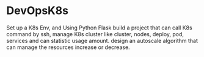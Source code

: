 # DevOpsK8s
Set up a K8s Env, and Using Python Flask build a project that can call K8s command by ssh, manage K8s cluster like cluster, nodes, deploy, pod, services and can statistic usage amount. design an autoscale algorithm that can manage the resources increase or decrease. 
